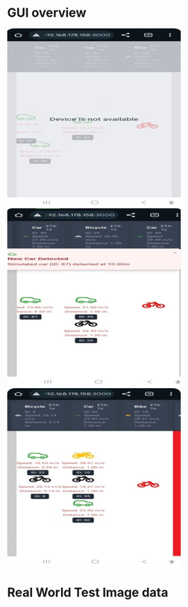 
# GUI overview
<img src="https://github.com/boradj/RideSafe-Assist/blob/main/Images/UI1.jpg" width="400" height="410"> <img src="https://github.com/boradj/RideSafe-Assist/blob/main/Images/UI2.jpg" width="400" height="410"> <img src="https://github.com/boradj/RideSafe-Assist/blob/main/Images/UI3.jpg" width="400" height="410">

# Real World Test Image data

